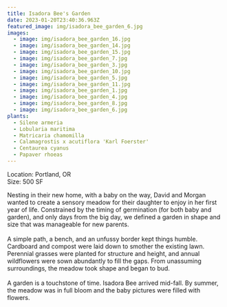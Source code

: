 ```yaml
---
title: Isadora Bee's Garden
date: 2023-01-20T23:40:36.963Z
featured_image: img/isadora_bee_garden_6.jpg
images:
  - image: img/isadora_bee_garden_16.jpg
  - image: img/isadora_bee_garden_14.jpg
  - image: img/isadora_bee_garden_15.jpg
  - image: img/isadora_bee_garden_7.jpg
  - image: img/isadora_bee_garden_3.jpg
  - image: img/isadora_bee_garden_10.jpg
  - image: img/isadora_bee_garden_5.jpg
  - image: img/isadora_bee_garden_11.jpg
  - image: img/isadora_bee_garden_1.jpg
  - image: img/isadora_bee_garden_4.jpg
  - image: img/isadora_bee_garden_8.jpg
  - image: img/isadora_bee_garden_6.jpg
plants:
  - Silene armeria
  - Lobularia maritima
  - Matricaria chamomilla
  - Calamagrostis x acutiflora 'Karl Foerster'
  - Centaurea cyanus
  - Papaver rhoeas
---
```

L﻿ocation: Portland, OR\
S﻿ize: 500 SF

Nesting in their new home, with a baby on the way, David and Morgan wanted to create a sensory meadow for their daughter to enjoy in her first year of life. Constrained by the timing of germination (for both baby and garden), and only days from the big day, we defined a garden in shape and size that was manageable for new parents. \
\
A simple path, a bench, and an unfussy border kept things humble.  Cardboard and compost were laid down to smother the existing lawn. Perennial grasses were planted for structure and height, and annual wildflowers were sown abundantly to fill the gaps. From unassuming surroundings, the meadow took shape and began to bud. \
\
A garden is a touchstone of time. Isadora Bee arrived mid-fall. By summer, the meadow was in full bloom and the baby pictures were filled with flowers.